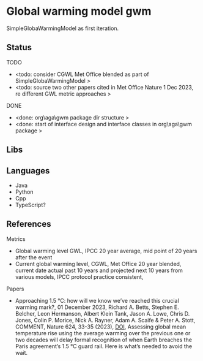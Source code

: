 # Global warming model gwm

SimpleGlobaWarmingModel as first iteration.

## Status

TODO
* <todo: consider CGWL Met Office blended as part of SimpleGlobaWarmingModel >
* <todo: source two other papers cited in Met Office Nature 1 Dec 2023, re different GWL metric approaches >

DONE
* <done: org\aga\gwm package dir structure >
* <done: start of interface design and interface classes in org\aga\gwm package >

## Libs

## Languages
* Java
* Python
* Cpp
* TypeScript?

## References

Metrics
* Global warming level GWL, IPCC 20 year average, mid point of 20 years after the event
* Current global warming level, CGWL, Met Office 20 year blended, current date actual past 10 years and projected next 10 years from various models, IPCC protocol practice consistent, 

Papers
* Approaching 1.5 °C: how will we know we’ve reached this crucial warming mark?, 01 December 2023, Richard A. Betts, Stephen E. Belcher, Leon Hermanson, Albert Klein Tank, Jason A. Lowe, Chris D. Jones, Colin P. Morice, Nick A. Rayner, Adam A. Scaife & Peter A. Stott, COMMENT, Nature 624, 33-35 (2023), [DOI](https://doi.org/10.1038/d41586-023-03775-z), Assessing global mean temperature rise using the average warming over the previous one or two decades will delay formal recognition of when Earth breaches the Paris agreement’s 1.5 °C guard rail. Here is what’s needed to avoid the wait.

